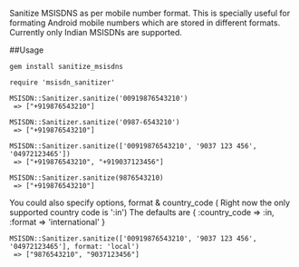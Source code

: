 Sanitize MSISDNS as per mobile number format. This is specially useful for formating Android mobile numbers which are stored in different formats. Currently only Indian MSISDNs are supported.

##Usage

    gem install sanitize_msisdns

    require 'msisdn_sanitizer'

    MSISDN::Sanitizer.sanitize('00919876543210')
     => ["+919876543210"]

    MSISDN::Sanitizer.sanitize('0987-6543210')
     => ["+919876543210"]

    MSISDN::Sanitizer.sanitize(['00919876543210', '9037 123 456', '04972123465'])
     => ["+919876543210", "+919037123456"]

    MSISDN::Sanitizer.sanitize(9876543210)
     => ["+919876543210"]

You could also specify options, format & country_code ( Right now the only supported country code is ':in')
The defaults are
{
    :country_code => :in,
    :format => 'international'
}

    MSISDN::Sanitizer.sanitize(['00919876543210', '9037 123 456', '04972123465'], format: 'local')
     => ["9876543210", "9037123456"]




